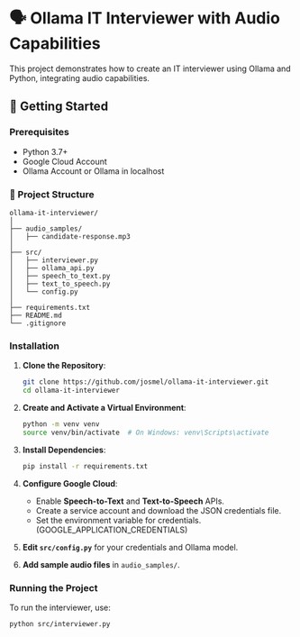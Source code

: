 # 🗣️ Ollama IT Interviewer with Audio Capabilities

This project demonstrates how to create an IT interviewer using Ollama and Python, integrating audio capabilities.

## 🚀 Getting Started

### Prerequisites

- Python 3.7+
- Google Cloud Account
- Ollama Account or Ollama in localhost

### 📂 Project Structure

```
ollama-it-interviewer/
│
├── audio_samples/
│   ├── candidate-response.mp3
│
├── src/
│   ├── interviewer.py
│   ├── ollama_api.py
│   ├── speech_to_text.py
│   ├── text_to_speech.py
│   └── config.py
│
├── requirements.txt
├── README.md
└── .gitignore
```

### Installation

1. **Clone the Repository**:

   ```bash
   git clone https://github.com/josmel/ollama-it-interviewer.git
   cd ollama-it-interviewer
   ```

2. **Create and Activate a Virtual Environment**:

   ```bash
   python -m venv venv
   source venv/bin/activate  # On Windows: venv\Scripts\activate
   ```

3. **Install Dependencies**:

   ```bash
   pip install -r requirements.txt
   ```

4. **Configure Google Cloud**:

   - Enable **Speech-to-Text** and **Text-to-Speech** APIs.
   - Create a service account and download the JSON credentials file.
   - Set the environment variable for credentials.(GOOGLE_APPLICATION_CREDENTIALS)

5. **Edit `src/config.py`** for your credentials and Ollama model.

6. **Add sample audio files** in `audio_samples/`.

### Running the Project

To run the interviewer, use:

```bash
python src/interviewer.py
```
